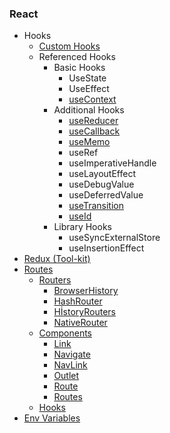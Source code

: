 ### React
* Hooks
    * [Custom Hooks](https://github.com/ridvandmrc/Self-Learning/tree/main/react/Hooks/cutom_hooks)
    * Referenced Hooks
        * Basic Hooks
            * UseState
            * UseEffect
            * [useContext](https://github.com/ridvandmrc/Self-Learning/tree/main/react/Hooks/hooks_api_reference/useContext)
        * Additional Hooks        
            * [useReducer](https://github.com/ridvandmrc/Self-Learning/tree/main/react/Hooks/hooks_api_reference/useReducer)  
            * [useCallback](https://github.com/ridvandmrc/Self-Learning/tree/main/react/Hooks/hooks_api_reference/useCallback)
            * [useMemo](https://github.com/ridvandmrc/Self-Learning/tree/main/react/Hooks/hooks_api_reference/useMemo)
            * useRef
            * useImperativeHandle
            * useLayoutEffect
            * useDebugValue
            * useDeferredValue
            * [useTransition](https://github.com/ridvandmrc/Self-Learning/tree/main/react/Hooks/hooks_api_reference/useTransition)
            * [useId](https://github.com/ridvandmrc/Self-Learning/tree/main/react/Hooks/hooks_api_reference/useId)
        * Library Hooks
            * useSyncExternalStore
            * useInsertionEffect
* [Redux (Tool-kit)](https://github.com/ridvandmrc/Self-Learning/tree/main/react/Redux-Toolkit)
* [Routes](https://github.com/ridvandmrc/Self-Learning/tree/main/react/Routes)
     * [Routers]()
        * [BrowserHistory](https://github.com/ridvandmrc/Self-Learning/tree/main/react/Routes/Routers/BrowserRouter)
        * [HashRouter](https://github.com/ridvandmrc/Self-Learning/tree/main/react/Routes/Routers/HashRouter)
        * [HİstoryRouters](https://github.com/ridvandmrc/Self-Learning/tree/main/react/Routes/Routers/HistoryRouters)
        * [NativeRouter](https://github.com/ridvandmrc/Self-Learning/tree/main/react/Routes/Routers/NativeRouter)
    * [Components](#)
        * [Link](https://github.com/ridvandmrc/Self-Learning/tree/main/react/Routes/Components/Link)
        * [Navigate](https://github.com/ridvandmrc/Self-Learning/tree/main/react/Routes/Components/Navigate)
        * [NavLink](https://github.com/ridvandmrc/Self-Learning/tree/main/react/Routes/Components/NavLink)
        * [Outlet](https://github.com/ridvandmrc/Self-Learning/tree/main/react/Routes/Components/Outlet)
        * [Route](https://github.com/ridvandmrc/Self-Learning/tree/main/react/Routes/Components/Route)
        * [Routes](https://github.com/ridvandmrc/Self-Learning/tree/main/react/Routes/Components/Routes)
    * [Hooks](https://github.com/ridvandmrc/Self-Learning/tree/main/react/Routes/Hooks)
* [Env Variables](https://github.com/ridvandmrc/Self-Learning/tree/main/react/Env-Variable)